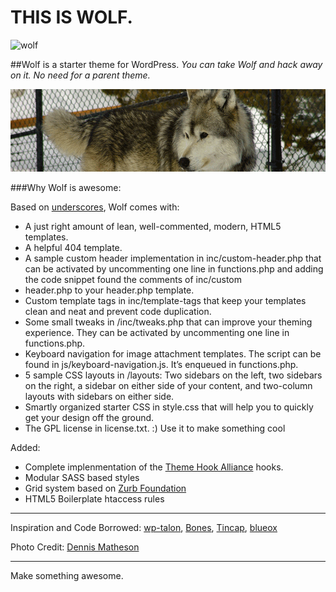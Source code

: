 THIS IS WOLF.
===

![wolf](https://raw.github.com/bradp/Wolf/master/screenshot.png)

##Wolf is a starter theme for WordPress.
*You can take Wolf and hack away on it. No need for a parent theme.*

![wolf](images/readme-header.png)

###Why Wolf is awesome:

Based on [underscores](https://github.com/automattic/_s), Wolf comes with:

 * A just right amount of lean, well-commented, modern, HTML5 templates.
 * A helpful 404 template.
 * A sample custom header implementation in inc/custom-header.php that can be activated by uncommenting one line in functions.php and adding the code snippet found the comments of inc/custom
 * header.php to your header.php template.
 * Custom template tags in inc/template-tags that keep your templates clean and neat and prevent code duplication.
 * Some small tweaks in /inc/tweaks.php that can improve your theming experience. They can be activated by uncommenting one line in functions.php.
 * Keyboard navigation for image attachment templates. The script can be found in js/keyboard-navigation.js. It’s enqueued in functions.php.
 * 5 sample CSS layouts in /layouts: Two sidebars on the left, two sidebars on the right, a sidebar on either side of your content, and two-column layouts with sidebars on either side.
 * Smartly organized starter CSS in style.css that will help you to quickly get your design off the ground.
 * The GPL license in license.txt. :) Use it to make something cool


Added:

* Complete implenmentation of the [Theme Hook Alliance](https://github.com/zamoose/themehookalliance) hooks.
* Modular SASS based styles
* Grid system based on [Zurb Foundation](http://foundation.zurb.com)
* HTML5 Boilerplate htaccess rules


---


Inspiration and Code Borrowed:
[wp-talon](https://github.com/dustyf/wp-talon), [Bones](http://themble.com/bones/), [Tincap](https://github.com/bradthomas127/tincap), [blueox](https://github.com/AaronHolbrook/blueox)

Photo Credit: [Dennis Matheson](http://www.flickr.com/photos/dennis_matheson/4332300031/)

---


Make something awesome. 